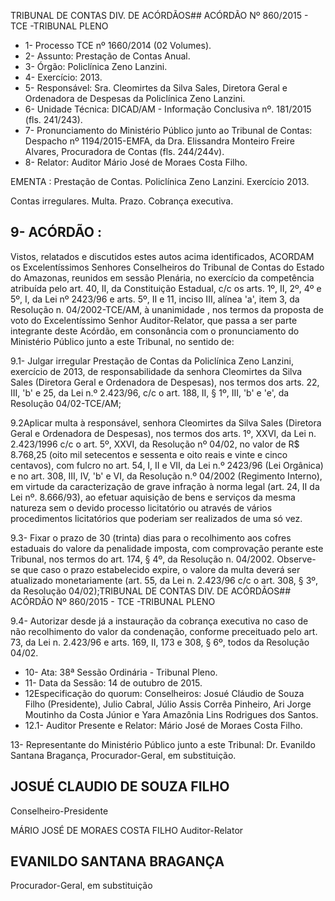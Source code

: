 TRIBUNAL DE CONTAS DIV. DE ACÓRDÃOS## ACÓRDÃO Nº 860/2015 - TCE -TRIBUNAL PLENO

- 1- Processo TCE nº 1660/2014 (02 Volumes).
- 2- Assunto: Prestação de Contas Anual.
- 3- Órgão: Policlínica Zeno Lanzini.
- 4- Exercício: 2013.
- 5-  Responsável: Sra.  Cleomirtes  da  Silva  Sales,  Diretora  Geral  e  Ordenadora  de Despesas da Policlínica Zeno Lanzini.
- 6- Unidade Técnica: DICAD/AM - Informação Conclusiva nº. 181/2015 (fls. 241/243).
- 7- Pronunciamento do Ministério Público junto ao Tribunal de Contas: Despacho nº 1194/2015-EMFA, da Dra. Elissandra Monteiro Freire Alvares, Procuradora de Contas (fls. 244/244v).
- 8- Relator: Auditor Mário José de Moraes Costa Filho.

EMENTA :  Prestação  de  Contas.  Policlínica  Zeno Lanzini. Exercício 2013.

Contas irregulares. Multa. Prazo. Cobrança executiva.

## 9- ACÓRDÃO :

Vistos, relatados e discutidos estes autos acima identificados, ACORDAM os Excelentíssimos Senhores Conselheiros do Tribunal de Contas do Estado do Amazonas, reunidos em sessão Plenária, no exercício da competência atribuída pelo art.  40,  II, da Constituição Estadual, c/c os arts. 1º, II, 2º, 4º e 5º, I, da Lei nº 2423/96 e arts. 5º, II e 11, inciso  III,  alínea  'a',  item  3,  da  Resolução  n.  04/2002-TCE/AM, à  unanimidade ,  nos termos da proposta de voto do Excelentíssimo Senhor Auditor-Relator, que passa a ser parte integrante deste  Acórdão, em consonância com o pronunciamento do  Ministério Público junto a este Tribunal, no sentido de:

9.1-  Julgar  irregular Prestação  de  Contas  da  Policlínica Zeno  Lanzini, exercício de 2013, de responsabilidade da senhora Cleomirtes da Silva Sales (Diretora Geral  e  Ordenadora  de  Despesas),  nos  termos  dos  arts.  22,  III,  'b'  e  25,  da  Lei  n.º 2.423/96, c/c o art. 188, II, § 1º, III, 'b' e 'e', da Resolução 04/02-TCE/AM;

9.2Aplicar multa  à  responsável, senhora Cleomirtes  da  Silva Sales (Diretora  Geral  e  Ordenadora  de  Despesas),  nos  termos  dos  arts.  1º,  XXVI,  da  Lei  n. 2.423/1996 c/c o art. 5º, XXVI, da Resolução nº 04/02, no valor de R$ 8.768,25 (oito mil setecentos e sessenta e oito reais e vinte e cinco centavos), com fulcro no art. 54, I, II e VII,  da  Lei  n.º  2423/96 (Lei Orgânica) e no art. 308,  III,  IV, 'b' e  VI, da Resolução n.º 04/2002  (Regimento  Interno),  em  virtude  da  caracterização  de  grave  infração  à  norma legal (art. 24, II da Lei nº. 8.666/93), ao efetuar aquisição de bens e serviços da mesma natureza sem o devido processo licitatório ou através de vários procedimentos licitatórios que poderiam ser realizados de uma só vez.

9.3-  Fixar  o  prazo  de  30  (trinta)  dias para  o  recolhimento  aos  cofres estaduais do valore da penalidade imposta, com comprovação perante este Tribunal, nos termos  do  art.  174,  §  4º,  da  Resolução  n.  04/2002.  Observe-se  que  caso  o  prazo estabelecido expire, o valore da multa deverá ser atualizado monetariamente (art. 55, da Lei n. 2.423/96 c/c o art. 308, § 3º, da Resolução 04/02);TRIBUNAL DE CONTAS DIV. DE ACÓRDÃOS## ACÓRDÃO Nº 860/2015 - TCE -TRIBUNAL PLENO

9.4- Autorizar desde já a instauração da cobrança executiva no caso de não recolhimento  do  valor  da  condenação,  conforme  preceituado  pelo  art.  73,  da  Lei  n. 2.423/96 e arts. 169, II, 173 e 308, § 6º, todos da Resolução 04/02.

- 10- Ata: 38ª Sessão Ordinária - Tribunal Pleno.
- 11- Data da Sessão: 14 de outubro de 2015.
- 12Especificação do quorum: Conselheiros: Josué Cláudio de Souza Filho (Presidente), Julio Cabral, Júlio Assis Corrêa Pinheiro, Ari Jorge Moutinho da Costa Júnior e Yara Amazônia Lins Rodrigues dos Santos.
- 12.1- Auditor Presente e Relator: Mário José de Moraes Costa Filho.

13- Representante do Ministério Público junto a este Tribunal: Dr. Evanildo Santana Bragança, Procurador-Geral, em substituição.

## JOSUÉ CLAUDIO DE SOUZA FILHO

Conselheiro-Presidente

MÁRIO JOSÉ DE MORAES COSTA FILHO Auditor-Relator

## EVANILDO SANTANA BRAGANÇA

Procurador-Geral, em substituição